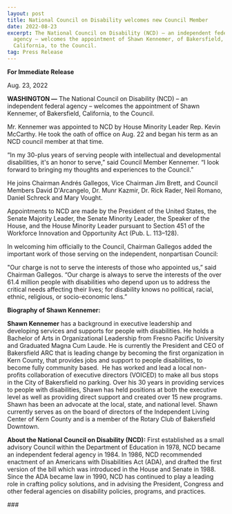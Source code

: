 ```yaml
---
layout: post
title: National Council on Disability welcomes new Council Member
date: 2022-08-23
excerpt: The National Council on Disability (NCD) – an independent federal
  agency – welcomes the appointment of Shawn Kennemer, of Bakersfield,
  California, to the Council.
tag: Press Release
---
```

**For Immediate Release**

Aug. 23, 2022                

**WASHINGTON —** The National Council on Disability (NCD) – an independent federal agency – welcomes the appointment of Shawn Kennemer, of Bakersfield, California, to the Council.

Mr. Kennemer was appointed to NCD by House Minority Leader Rep. Kevin McCarthy. He took the oath of office on Aug. 22 and began his term as an NCD council member at that time.

“In my 30-plus years of serving people with intellectual and developmental disabilities, it's an honor to serve,” said Council Member Kennemer. “I look forward to bringing my thoughts and experiences to the Council.”

He joins Chairman Andrés Gallegos, Vice Chairman Jim Brett, and Council Members David D'Arcangelo, Dr. Munr Kazmir, Dr. Rick Rader, Neil Romano, Daniel Schreck and Mary Vought.

Appointments to NCD are made by the President of the United States, the Senate Majority Leader, the Senate Minority Leader, the Speaker of the House, and the House Minority Leader pursuant to Section 451 of the Workforce Innovation and Opportunity Act (Pub. L. 113–128).

In welcoming him officially to the Council, Chairman Gallegos added the important work of those serving on the independent, nonpartisan Council:

"Our charge is not to serve the interests of those who appointed us,” said Chairman Gallegos. “Our charge is always to serve the interests of the over 61.4 million people with disabilities who depend upon us to address the critical needs affecting their lives; for disability knows no political, racial, ethnic, religious, or socio-economic lens.”

**Biography of Shawn Kennemer:**

**Shawn Kennemer** has a background in executive leadership and developing services and supports for people with disabilities. He holds a Bachelor of Arts in Organizational Leadership from Fresno Pacific University and Graduated Magna Cum Laude. He is currently the President and CEO of Bakersfield ARC that is leading change by becoming the first organization in Kern County, that provides jobs and support to people disabilities, to become fully community based.  He has worked and lead a local non-profits collaboration of executive directors (VOICED) to make all bus stops in the City of Bakersfield no parking. Over his 30 years in providing services to people with disabilities, Shawn has held positions at both the executive level as well as providing direct support and created over 15 new programs. Shawn has been an advocate at the local, state, and national level. Shawn currently serves as on the board of directors of the Independent Living Center of Kern County and is a member of the Rotary Club of Bakersfield Downtown.  

**About the National Council on Disability (NCD):** First established as a small advisory Council within the Department of Education in 1978, NCD became an independent federal agency in 1984. In 1986, NCD recommended enactment of an Americans with Disabilities Act (ADA), and drafted the first version of the bill which was introduced in the House and Senate in 1988. Since the ADA became law in 1990, NCD has continued to play a leading role in crafting policy solutions, and in advising the President, Congress and other federal agencies on disability policies, programs, and practices.

\###
